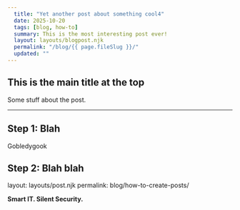 ```yaml
---
  title: "Yet another post about something cool4"
  date: 2025-10-20
  tags: [blog, how-to]
  summary: This is the most interesting post ever!
  layout: layouts/blogpost.njk
  permalink: "/blog/{{ page.fileSlug }}/"
  updated: ""
---
```


## This is the main title at the top

Some stuff about the post.

---

## Step 1: Blah

Gobledygook

## Step 2: Blah blah


layout: layouts/post.njk
permalink: blog/how-to-create-posts/


**Smart IT. Silent Security.**


